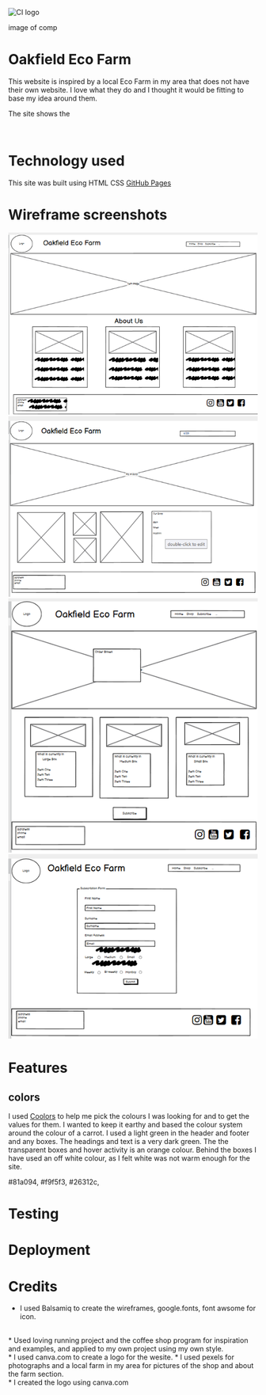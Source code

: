 ![CI logo](https://codeinstitute.s3.amazonaws.com/fullstack/ci_logo_small.png)

image of comp

# Oakfield Eco Farm

This website is inspired by a local Eco Farm in my area that does not have their own website. I love what they do and I thought it 
would be fitting to base my idea around them.

The site shows the

<br>

# Technology used

This site was built using HTML CSS [GitHub Pages](https://pages.github.com/)

# Wireframe screenshots

![This is an image](assets/README%20IMAGES/wireframe1.png)<br>
![This is an image](assets/README%20IMAGES/wireframe2.png)<br>
![This is an image](assets/README%20IMAGES/wireframe3.png)<br>
![This is an image](assets/README%20IMAGES/wireframe4.png)<br>


# Features

## colors 

 I used [Coolors](https://coolors.co) to help me pick the colours I was looking for and to get the values for them. I wanted to keep it earthy and based the colour system around the colour of a carrot.  I used a light green in the header and footer and any boxes. The headings and text is a very dark green. The the transparent boxes and hover activity is an orange colour. Behind the boxes I have used an off white colour, as I felt white was not warm enough for the site.

#81a094, #f9f5f3, #26312c,

# Testing

# Deployment



# Credits
- I used Balsamiq to create the wireframes, google.fonts, font awsome for icon.
<br>
* Used loving running project and the coffee shop program for inspiration and examples, and applied to my own project using my own style.<br>
* I used canva.com to create a logo for the wesite.
* I used pexels for photographs and a local farm in my area for pictures of the shop and about the farm section.<br>
* I created the logo using canva.com